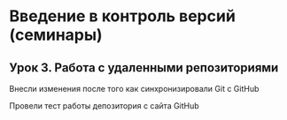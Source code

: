 # Введение в контроль версий (семинары)

## Урок 3. Работа с удаленными репозиториями

Внесли изменения после того как синхронизировали Git c GitHub

Провели тест работы депозитория с сайта GitHub
